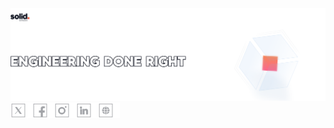 <div>
<a href="https://solid.software/">
      <picture>
            <source srcset="image/github_profile_dark.png" media="(prefers-color-scheme: dark)">
            <source srcset="image/github_profile_light.png" media="(prefers-color-scheme: light)">
            <img src="image/github_profile_light.png" alt="GitHub Profile Image">
      </picture>
   </a>
</div>
   <div><a href="https://x.com/SolidSoftwareHQ"><img src="image/twitter.svg" width="25px" height=25><img src="image/Rectangle 7373.png" width="10px" height=25></a><a href="https://www.facebook.com/SolidSoftwareHQ/?locale=ru_RU"><img src="image/fb.svg" width="25px" height=25><img src="image/Rectangle 7373.png" width="10px" height=25></a><a href="https://www.instagram.com/solidsoftwarehq"><img src="image/inst.svg" width="25px" height=25><img src="image/Rectangle 7373.png" width="10px" height=25></a><a href="https://ua.linkedin.com/company/solidsoftware"><img src="image/linked.svg" width="25px" height=25><img src="image/Rectangle 7373.png" width="10px" height=25></a><a href="https://solid.software/"><img src="image/site.svg" width="25px" height=25><img src="image/Rectangle 7373.png" width="10px" height=25></a></div>   
